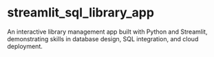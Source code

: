 # streamlit_sql_library_app
An interactive library management app built with Python and Streamlit, demonstrating skills in database design, SQL integration, and cloud deployment.
